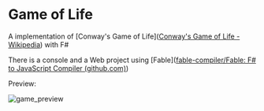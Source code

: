 # Game of Life

A implementation of [Conway's Game of Life]([Conway's Game of Life - Wikipedia](https://en.wikipedia.org/wiki/Conway's_Game_of_Life)) with F#

There is a console and a Web project using [Fable]([fable-compiler/Fable: F# to JavaScript Compiler (github.com)](https://github.com/fable-compiler/Fable))

Preview:

![game_preview](E:\GitRepo\Game_And_Graphics\GameOfLife\game_preview.gif)